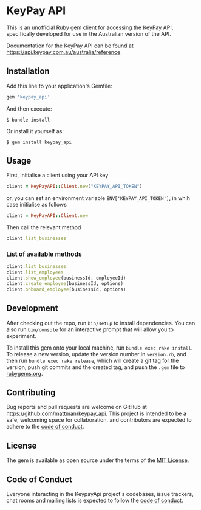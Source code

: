# KeyPay API

This is an unofficial Ruby gem client for accessing the [KeyPay](https://www.keypay.com.au) API, specifically developed for use in the Australian version of the API.

Documentation for the KeyPay API can be found at https://api.keypay.com.au/australia/reference

## Installation

Add this line to your application's Gemfile:

```ruby
gem 'keypay_api'
```

And then execute:

    $ bundle install

Or install it yourself as:

    $ gem install keypay_api

## Usage

First, initialise a client using your API key

```ruby
client = KeyPayAPI::Client.new("KEYPAY_API_TOKEN")
```

or, you can set an environment variable `ENV['KEYPAY_API_TOKEN']`, in whih case initialise as follows

```ruby
client = KeyPayAPI::Client.new
```

Then call the relevant method

```ruby
client.list_businesses
```

### List of available methods
```ruby
client.list_businesses
client.list_employees
client.show_employee(businessId, employeeId)
client.create_employee(businessId, options)
client.onboard_employee(businessId, options)
```

## Development

After checking out the repo, run `bin/setup` to install dependencies. You can also run `bin/console` for an interactive prompt that will allow you to experiment.

To install this gem onto your local machine, run `bundle exec rake install`. To release a new version, update the version number in `version.rb`, and then run `bundle exec rake release`, which will create a git tag for the version, push git commits and the created tag, and push the `.gem` file to [rubygems.org](https://rubygems.org).

## Contributing

Bug reports and pull requests are welcome on GitHub at https://github.com/mattman/keypay_api. This project is intended to be a safe, welcoming space for collaboration, and contributors are expected to adhere to the [code of conduct](https://github.com/mattman/keypay_api/blob/master/CODE_OF_CONDUCT.md).

## License

The gem is available as open source under the terms of the [MIT License](https://opensource.org/licenses/MIT).

## Code of Conduct

Everyone interacting in the KeypayApi project's codebases, issue trackers, chat rooms and mailing lists is expected to follow the [code of conduct](https://github.com/mattman/keypay_api/blob/master/CODE_OF_CONDUCT.md).
